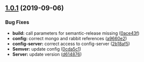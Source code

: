 ## [1.0.1](https://github.com/jghamburg/lsb2-chat/compare/v1.0.0...v1.0.1) (2019-09-06)


### Bug Fixes

* **build:** call parameters for semantic-release missing ([0ace43f](https://github.com/jghamburg/lsb2-chat/commit/0ace43f))
* **config:** correct mongo and rabbit references ([a9660e2](https://github.com/jghamburg/lsb2-chat/commit/a9660e2))
* **config-server:** correct access to config-server ([2b18af5](https://github.com/jghamburg/lsb2-chat/commit/2b18af5))
* **Semver:** update config ([0cda5c1](https://github.com/jghamburg/lsb2-chat/commit/0cda5c1))
* **Server:** update version ([d614876](https://github.com/jghamburg/lsb2-chat/commit/d614876))
